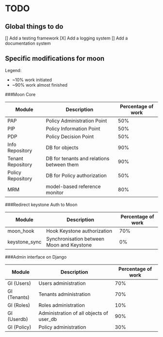 TODO
====

Global things to do
-------------------

[] Add a testing framework
[X] Add a logging system
[] Add a documentation system

Specific modifications for moon
-------------------------------

Legend:
- ~10% work initiated
- ~90% work almost finished

###Moon Core

| Module            | Description                               | Percentage of work |
| ----------------- | ----------------------------------------- | ------------------ |
| PAP               | Policy Administration Point               | 50%                |
| PIP               | Policy Information Point                  | 50%                |
| PDP               | Policy Decision Point                     | 50%                |
| Info Repository   | DB for objects                            | 90%                |
| Tenant Repository | DB for tenants and relations between them | 90%                |
| Policy Repository | DB for Policy authorization               | 50%                |
| MRM               | model-based reference monitor             | 80%                |

###Redirect keystone Auth to Moon

| Module        | Description                               | Percentage of work |
| ------------- | ----------------------------------------- | ------------------ |
| moon_hook     | Hook Keystone authorization               | 70%                |
| keystone_sync | Synchronisation between Moon and Keystone | 0%                 |

###Admin interface on Django

|Module       | Description                              | Percentage of work |
|------------ | ---------------------------------------- | ------------------ |
|GI (Users)   | Users administration                     | 70%                |
|GI (Tenants) | Tenants administration                   | 70%                |
|GI (Roles)   | Roles administration                     | 10%                |
|GI (Userdb)  | Administration of all objects of user_db | 90%                |
|GI (Policy)  | Policy administration                    | 30%                |
